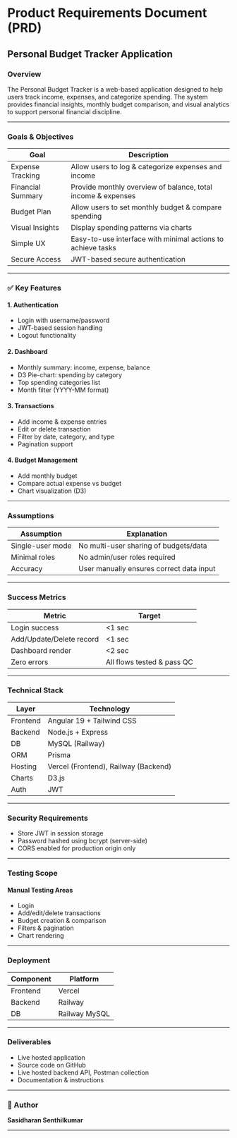 # Product Requirements Document (PRD)
## Personal Budget Tracker Application

### Overview
The Personal Budget Tracker is a web-based application designed to help users track income, expenses, and categorize spending. The system provides financial insights, monthly budget comparison, and visual analytics to support personal financial discipline.

---

### Goals & Objectives
| Goal | Description |
|------|------------|
| Expense Tracking | Allow users to log & categorize expenses and income |
| Financial Summary | Provide monthly overview of balance, total income & expenses |
| Budget Plan | Allow users to set monthly budget & compare spending |
| Visual Insights | Display spending patterns via charts |
| Simple UX | Easy-to-use interface with minimal actions to achieve tasks |
| Secure Access | JWT-based secure authentication |

---

### ✅ Key Features

#### 1. **Authentication**
- Login with username/password
- JWT-based session handling
- Logout functionality

#### 2. **Dashboard**
- Monthly summary: income, expense, balance
- D3 Pie-chart: spending by category
- Top spending categories list
- Month filter (YYYY-MM format)

#### 3. **Transactions**
- Add income & expense entries
- Edit or delete transaction
- Filter by date, category, and type
- Pagination support

#### 4. **Budget Management**
- Add monthly budget
- Compare actual expense vs budget
- Chart visualization (D3)

---

### Assumptions
| Assumption | Explanation |
|------------|------------|
| Single-user mode | No multi-user sharing of budgets/data |
| Minimal roles | No admin/user roles required |
| Accuracy | User manually ensures correct data input |

---

### Success Metrics
| Metric | Target |
|--------|--------|
| Login success | <1 sec |
| Add/Update/Delete record | <1 sec |
| Dashboard render | <2 sec |
| Zero errors | All flows tested & pass QC |

---

### Technical Stack
| Layer | Technology |
|-------|------------|
| Frontend | Angular 19 + Tailwind CSS |
| Backend | Node.js + Express |
| DB | MySQL (Railway) |
| ORM | Prisma |
| Hosting | Vercel (Frontend), Railway (Backend) |
| Charts | D3.js |
| Auth | JWT |

---

### Security Requirements
- Store JWT in session storage
- Password hashed using bcrypt (server-side)
- CORS enabled for production origin only

---

### Testing Scope

#### Manual Testing Areas
- Login
- Add/edit/delete transactions
- Budget creation & comparison
- Filters & pagination
- Chart rendering

---

### Deployment
| Component | Platform |
|----------|----------|
| Frontend | Vercel |
| Backend | Railway |
| DB | Railway MySQL |

---

### Deliverables
- Live hosted application
- Source code on GitHub
- Live hosted backend API, Postman collection
- Documentation & instructions

---

### 👤 Author
**Sasidharan Senthilkumar**

---

